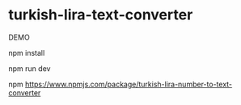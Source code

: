 # turkish-lira-text-converter

DEMO

npm install

npm run dev


npm
https://www.npmjs.com/package/turkish-lira-number-to-text-converter
